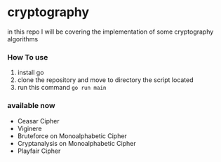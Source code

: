 # cryptography

in this repo I will be covering the implementation of some cryptography algorithms
### How To use
1. install go
2. clone the repository and move to directory the script located
3. run this command `go run main`
  
### available now
- Ceasar Cipher
- Viginere
- Bruteforce on Monoalphabetic Cipher
- Cryptanalysis on Monoalphabetic Cipher
- Playfair Cipher
